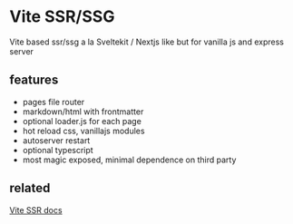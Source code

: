 # Vite SSR/SSG

Vite based ssr/ssg a la Sveltekit / Nextjs like but for vanilla js and express server

## features

- pages file router
- markdown/html with frontmatter
- optional loader.js for each page
- hot reload css, vanillajs modules
- autoserver restart
- optional typescript
- most magic exposed, minimal dependence on third party


## related

[Vite SSR docs](https://vitejs.dev/guide/ssr.html)

